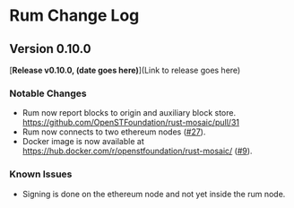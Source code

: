 # Rum Change Log

## Version 0.10.0

[**Release v0.10.0, (date goes here)**](Link to release goes here)

### Notable Changes

* Rum now report blocks to origin and auxiliary block store. https://github.com/OpenSTFoundation/rust-mosaic/pull/31
* Rum now connects to two ethereum nodes ([#27](https://github.com/OpenSTFoundation/rust-mosaic/pull/27)).
* Docker image is now available at https://hub.docker.com/r/openstfoundation/rust-mosaic/ ([#9](https://github.com/OpenSTFoundation/rust-mosaic/pull/9)).

### Known Issues

* Signing is done on the ethereum node and not yet inside the rum node.
